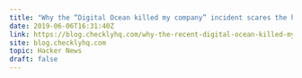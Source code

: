 ```yaml
---
title: "Why the “Digital Ocean killed my company” incident scares the hell out of me"
date: 2019-06-06T16:31:40Z
link: https://blog.checklyhq.com/why-the-recent-digital-ocean-killed-my-company-incident-scares-the-hell-out-of-me/?utm_medium=RSS&utm_source=hune
site: blog.checklyhq.com
topic: Hacker News
draft: false
---
```

